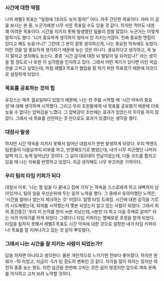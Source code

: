 ### 시간에 대한 약점

나의 레벨3 목표는 "일정에 1초라도 늦지 말자!" 이다.
아주 간단한 목표이다.
아마 이 글을 보시는 분 중, 누군가에겐 너무 쉬운 목표일 수도 있을 것 같다.
하지만 적어도 내겐 꽤 어려운 목표이다.
시간을 지키지 못해 발생했던 일들이 정말 많았다.
누군가는 이렇게 말하기도 했다. '너가 중요하게 생각하지 않아서 안 지키는거잖아. 진짜 중요한 면접이 있다고 해도 늦을거니?'
그런데 그 분이 잘못 생각하신게, 나는 중요한 약속에도 늦었다.
어떤 것을 덜 중요하게 생각하기 때문에 늦는 것은 아니다.
중요하다고 생각하고, 꼭 늦지 말자고 생각해도 늦는다.
종종 '시간 감각에 대한 뇌 발달이 덜 되어있나?' 라는 생각을 할 정도로 나 또한 이 심각함을 인지하고 있다.
그래서 어떤 계기가 있다면 이런 악습관을 고치고 싶었는데, 마침 레벨3 목표가 협업을 잘 하기 위한 목표였기 때문에 이것으로 설정하게 되었다.

### 목표를 공표하는 것의 힘

유강스는 매주 월요일마다 있었기 때문에, 나는 한 주를 시작할 때 '시간 약속의 중요성'에 대해 생각하며 시작했다.
그리고 우리 조원들에게 내 목표를 공유했기 때문에 더욱 늦을 수 없다는 압박감을 느꼈다.
그 압박감이 초반에는 효과가 있었는지 지각을 하지 않았다.
그래서 내 목표를 선언하는 것 만으로도 효과가 있겠다는 생각을 했다.

### 대참사 발생

하지만 시간 약속을 지키지 못해서 일어난 대참사가 한번 발생하게 되었다.
우리 백엔드 팀원들이 다음날까지 리뷰를 하고, 반영해오기로 했었는데,
내가 너무 피곤했던 나머지 일찍 자고, 늦게 일어났던 것이다.
그 날이 데모데이 전날이었는데, 다들 코드를 합치고 있을 때 나는 리뷰를 반영하고 있었다.
지금 생각해도 너무 부끄러운 기억이다.

### 우리 팀의 타임 키퍼가 되다

대참사 이후, '나는 할 일을 다 끝내고 집에 가자'는 약속을 스스로에게 하고 새벽까지 남아있거나,
팀의 일을 우선순위에 두는 등의 노력을 했다.
그 중에서 유의미했던 노력은, '시간을 얼마나 썼는지 체크하는 것' 이었다. 일명 타임 트래킹.
시간에 대한 감각을 기르려 시도해봤는데, 회의를 시작했는지 몇분 되었는지 알고 있는 사람이 되었다.
그래서 회의 중간중간 '우리 이 논의를 한지 m분 지났는데, n분만 더 하고 다음 주제로 갈까?' 라는 식의 이야기를 하게 되었다.
그랬더니 타임 키퍼라는 명예로운 호칭을 받게 되었다.
타임을 킾하지 못해서 레벨3 목표도 시간 약속에 대한 것으로 설정한 내가 타임 키퍼라니!
목표를 잘 지켜나가고 있는 것 같아 뿌듯했다.

### 그래서 나는 시간을 잘 지키는 사람이 되었는가?

답을 하자면 아니라고 생각한다.
물론 개인적으로 느끼기엔 전보다 좋아졌다. 하지만 원래가 -10 이었고, 지금이 -5가 된 정도의 변화인 것 같다.
지각을 많이 하지는 않지만 여전히 종종 늦는 정도.
이런 습관을 한번에 고치는 것은 쉽지 않겠지만 앞으로 계속 문제를 의식하고 고쳐 보려 노력할 것이다.
